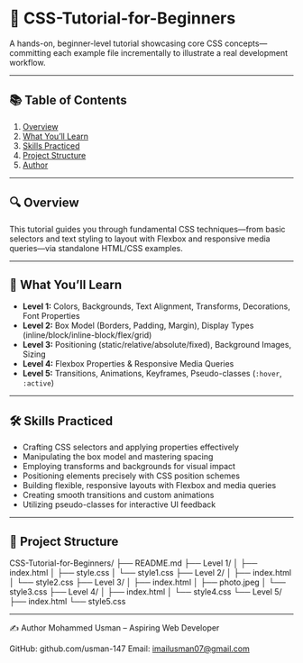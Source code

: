 # 🎨 CSS-Tutorial-for-Beginners 

A hands-on, beginner-level tutorial showcasing core CSS concepts—committing each example file incrementally to illustrate a real development workflow.

---

## 📚 Table of Contents

1. [Overview](#overview)  
2. [What You’ll Learn](#what-youll-learn)
3. [Skills Practiced](#skills-practiced)  
4. [Project Structure](#project-structure)   
5. [Author](#author)

---

## 🔍 Overview

This tutorial guides you through fundamental CSS techniques—from basic selectors and text styling to layout with Flexbox and responsive media queries—via standalone HTML/CSS examples.

---

## 🎯 What You’ll Learn

- **Level 1:** Colors, Backgrounds, Text Alignment, Transforms, Decorations, Font Properties  
- **Level 2:** Box Model (Borders, Padding, Margin), Display Types (inline/block/inline-block/flex/grid)  
- **Level 3:** Positioning (static/relative/absolute/fixed), Background Images, Sizing  
- **Level 4:** Flexbox Properties & Responsive Media Queries  
- **Level 5:** Transitions, Animations, Keyframes, Pseudo-classes (`:hover`, `:active`)

---

## 🛠️ Skills Practiced

- Crafting CSS selectors and applying properties effectively  
- Manipulating the box model and mastering spacing  
- Employing transforms and backgrounds for visual impact  
- Positioning elements precisely with CSS position schemes  
- Building flexible, responsive layouts with Flexbox and media queries  
- Creating smooth transitions and custom animations  
- Utilizing pseudo-classes for interactive UI feedback  

---

## 📂 Project Structure

CSS-Tutorial-for-Beginners/
├── README.md
├── Level 1/
│ ├── index.html
│ ├── style.css
│ └── style1.css
├── Level 2/
│ ├── index.html
│ └── style2.css
├── Level 3/
│ ├── index.html
│ ├── photo.jpeg
│ └── style3.css
├── Level 4/
│ ├── index.html
│ └── style4.css
└── Level 5/    
├── index.html
└── style5.css

---

✍️ Author
Mohammed Usman – Aspiring Web Developer

GitHub: github.com/usman-147
Email: imailusman07@gmail.com
